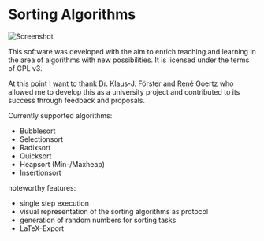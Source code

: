 # Sorting Algorithms

![Screenshot](http://www.moritzf.de/projects/img/sorting.png)

This software was developed with the aim to enrich teaching and learning in the area of algorithms with new possibilities. It is licensed under the terms of GPL v3.

At this point I want to thank Dr. Klaus-J. Förster and René Goertz who allowed me to develop this as a university project and contributed to its success through feedback and proposals.

Currently supported algorithms:

- Bubblesort
- Selectionsort
- Radixsort
- Quicksort
- Heapsort (Min-/Maxheap)
- Insertionsort


noteworthy features:

- single step execution
- visual representation of the sorting algorithms as protocol
- generation of random numbers for sorting tasks
- LaTeX-Export
